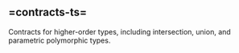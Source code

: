 ## =contracts-ts=

Contracts for higher-order types, including intersection, union, and
parametric polymorphic types.
